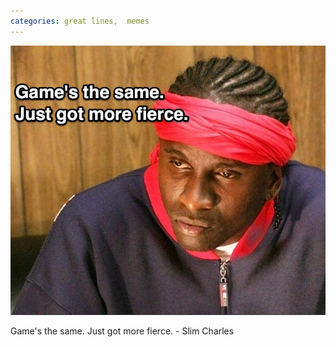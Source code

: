 ```yaml
---
categories: great lines,  memes
---
```



![slimcharles](https://raw.githubusercontent.com/muneer78/muneer78.github.io/master/images/slimcharles.jpeg)


<p>Game's the same. Just got more fierce. - Slim Charles</p>


